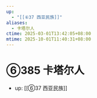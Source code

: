 ```yaml
---
up:
  - "[[⑥37 西亚民族]]"
aliases:
  - 卡塔尔人
ctime: 2025-03-01T13:42:05+08:00
mtime: 2025-10-01T11:40:31+08:00
---
```


# ⑥385 卡塔尔人

- up: [[⑥37 西亚民族]]
